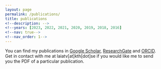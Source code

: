 ```yaml
---
layout: page
permalink: /publications/
title: publications
<!--description: -->
<!--years: [2023, 2022, 2021, 2020, 2019, 2018, 2016]
<!--nav: true-->
<!--nav_order: 1-->
---
```

You can find my publications in [Google Scholar](https://scholar.google.com/citations?user=TFogrXkAAAAJ&hl=en), [ResearchGate](https://www.researchgate.net/profile/Laia-Turmo-Vidal) and [ORCID](https://orcid.org/0000-0002-1769-0138). Get in contact with me at laiatv[at]kth[dot]se if you would like me to send you the PDF of a particular publication.

<!-- _pages/publications.md -->
<!-- <div class="publications"> -->

<!-- {%- for y in page.years %} -->
<!--   <h2 class="year">{{y}}</h2> -->
<!--   {% bibliography -f papers -q @*[year={{y}}]* %} -->
<!-- {% endfor %} -->

<!-- </div> -->
